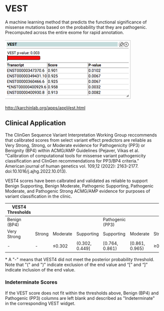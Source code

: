 # VEST

A machine learning method that predicts the functional significance of missense mutations based on the probability that they are pathogenic. Precomputed across the entire exome for rapid annotation.

![Screenshot](vest_screenshot_1.png)
<br />

http://karchinlab.org/apps/appVest.html

## Clinical Application

The ClinGen Sequence Variant Interpretation Working Group reccommends that calibrated scores from select variant effect predictors are reliable as Very Strong, Strong, or Moderate evidence for Pathogenicity (PP3) or Benignity (BP4) within ACMG/AMP Guidelines (Pejaver, Vikas et al. “Calibration of computational tools for missense variant pathogenicity classification and ClinGen recommendations for PP3/BP4 criteria.” American journal of human genetics vol. 109,12 (2022): 2163-2177. doi:10.1016/j.ajhg.2022.10.013).

VEST4 scores have been calbrated and validated as reliable to support Benign Supporting, Benign Moderate, Pathogenic Supporting, Pathogenic Moderate, and Pathogenic Strong ACMG/AMP evidence for purposes of variant classification in the clinic.

| VEST4 Thresholds |                 |                |                |                |                |                |                |                |
|--------------|-----------------|----------------|----------------|----------------|----------------|----------------|----------------|----------------|
| Benign (BP4) |||| Pathogenic (PP3)|
|Very Strong   |Strong      |Moderate     |Supporting   |Supporting   |Moderate     |Strong      |Very Strong   |
|-|-|≤0.302|(0.302, 0.449]|[0.764, 0.861)|[0.861, 0.965)|≥0.965|   -   |

\* A "-" means that VEST4 did not meet the posterior probability threshold. Note that "(" and ")" indicate exclusion of the end value and “[” and “]” indicate inclusion of the end value.

### Indeterminate Scores

If the VEST score does not fit within the thresholds above, Benign (BP4) and Pathogenic (PP3) columns are left blank and described as "Indeterminate" in the corresponding VEST widget.
